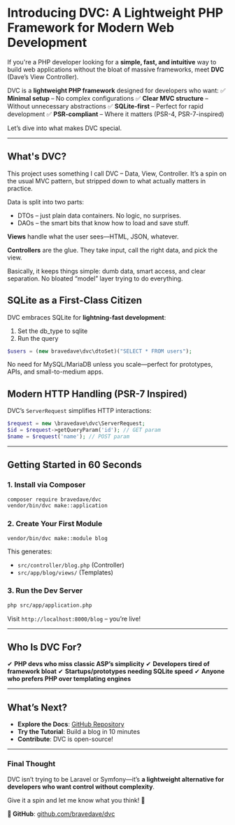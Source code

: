 # **Introducing DVC: A Lightweight PHP Framework for Modern Web Development**

If you're a PHP developer looking for a **simple, fast, and intuitive** way to build web applications without the bloat of massive frameworks, meet **DVC** (Dave’s View Controller).

DVC is a **lightweight PHP framework** designed for developers who want:
✅ **Minimal setup** – No complex configurations
✅ **Clear MVC structure** – Without unnecessary abstractions
✅ **SQLite-first** – Perfect for rapid development
✅ **PSR-compliant** – Where it matters (PSR-4, PSR-7-inspired)

Let’s dive into what makes DVC special.

---

## What's DVC?

This project uses something I call DVC – Data, View, Controller. It’s a spin on the usual MVC pattern, but stripped down to what actually matters in practice.

Data is split into two parts:

* DTOs – just plain data containers. No logic, no surprises.
* DAOs – the smart bits that know how to load and save stuff.

**Views** handle what the user sees—HTML, JSON, whatever.

**Controllers** are the glue. They take input, call the right data, and pick the view.

Basically, it keeps things simple: dumb data, smart access, and clear separation. No bloated “model” layer trying to do everything.

## SQLite as a First-Class Citizen

DVC embraces SQLite for **lightning-fast development**:

1. Set the db_type to sqlite
2. Run the query

```php
$users = (new bravedave\dvc\dtoSet)("SELECT * FROM users");
```

No need for MySQL/MariaDB unless you scale—perfect for prototypes, APIs, and small-to-medium apps.

## Modern HTTP Handling (PSR-7 Inspired)

DVC’s `ServerRequest` simplifies HTTP interactions:

```php
$request = new \bravedave\dvc\ServerRequest;
$id = $request->getQueryParam('id'); // GET param
$name = $request('name'); // POST param
```

---

## **Getting Started in 60 Seconds**

### **1. Install via Composer**

```bash
composer require bravedave/dvc
vendor/bin/dvc make::application
```

### **2. Create Your First Module**

```bash
vendor/bin/dvc make::module blog
```

This generates:

- `src/controller/blog.php` (Controller)
- `src/app/blog/views/` (Templates)

### **3. Run the Dev Server**

```bash
php src/app/application.php
```

Visit `http://localhost:8000/blog` – you’re live!

---

## **Who Is DVC For?**

✔ **PHP devs who miss classic ASP’s simplicity**
✔ **Developers tired of framework bloat**
✔ **Startups/prototypes needing SQLite speed**
✔ **Anyone who prefers PHP over templating engines**

---

## **What’s Next?**

- **Explore the Docs**: [GitHub Repository](https://github.com/bravedave/dvc)
- **Try the Tutorial**: Build a blog in 10 minutes
- **Contribute**: DVC is open-source!

---

### **Final Thought**

DVC isn’t trying to be Laravel or Symfony—it’s **a lightweight alternative for developers who want control without complexity**.

Give it a spin and let me know what you think! 🚀

**🔗 GitHub**: [github.com/bravedave/dvc](https://github.com/bravedave/dvc)
